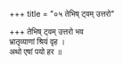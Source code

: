 +++
title = "०५ तेभिष् ट्वम् उत्तरो"

+++
तेभिष् ट्वम् उत्तरो भव  
भ्रातृव्याणां श्रियं वृह ।  
अथो एषां पयो हर ॥
